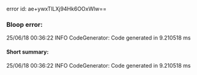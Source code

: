error id: ae+ywxTlLXj94Hk6OOxWlw==
### Bloop error:

25/06/18 00:36:22 INFO CodeGenerator: Code generated in 9.210518 ms
#### Short summary: 

25/06/18 00:36:22 INFO CodeGenerator: Code generated in 9.210518 ms